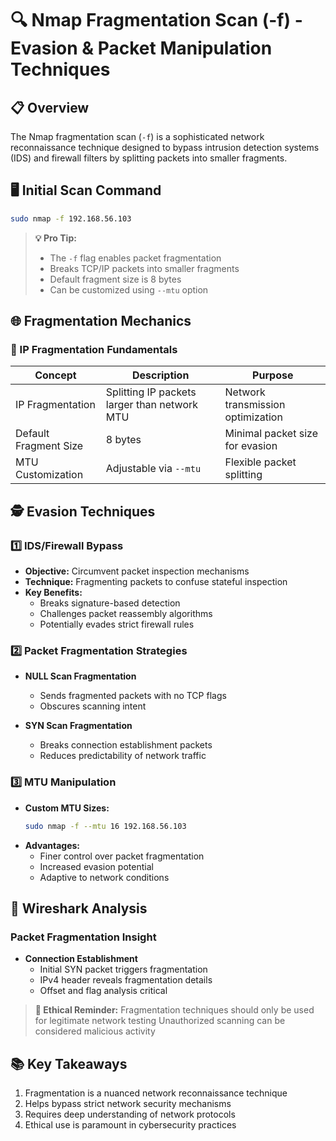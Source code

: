 # 🔍 Nmap Fragmentation Scan (-f) - Evasion & Packet Manipulation Techniques

## 📋 Overview

The Nmap fragmentation scan (`-f`) is a sophisticated network reconnaissance technique designed to bypass intrusion detection systems (IDS) and firewall filters by splitting packets into smaller fragments.

## 🖥️ Initial Scan Command

```bash
sudo nmap -f 192.168.56.103
```

> **💡 Pro Tip:**
> - The `-f` flag enables packet fragmentation
> - Breaks TCP/IP packets into smaller fragments
> - Default fragment size is 8 bytes
> - Can be customized using `--mtu` option

## 🌐 Fragmentation Mechanics

### 🔬 IP Fragmentation Fundamentals

| Concept | Description | Purpose |
|---------|-------------|---------|
| IP Fragmentation | Splitting IP packets larger than network MTU | Network transmission optimization |
| Default Fragment Size | 8 bytes | Minimal packet size for evasion |
| MTU Customization | Adjustable via `--mtu` | Flexible packet splitting |

## 🕵️ Evasion Techniques

### 1️⃣ IDS/Firewall Bypass

- **Objective:** Circumvent packet inspection mechanisms
- **Technique:** Fragmenting packets to confuse stateful inspection
- **Key Benefits:**
  - Breaks signature-based detection
  - Challenges packet reassembly algorithms
  - Potentially evades strict firewall rules

### 2️⃣ Packet Fragmentation Strategies

- **NULL Scan Fragmentation**
  - Sends fragmented packets with no TCP flags
  - Obscures scanning intent

- **SYN Scan Fragmentation**
  - Breaks connection establishment packets
  - Reduces predictability of network traffic

### 3️⃣ MTU Manipulation

- **Custom MTU Sizes:**
  ```bash
  sudo nmap -f --mtu 16 192.168.56.103
  ```
- **Advantages:**
  - Finer control over packet fragmentation
  - Increased evasion potential
  - Adaptive to network conditions

## 🔬 Wireshark Analysis

### Packet Fragmentation Insight

- **Connection Establishment**
  - Initial SYN packet triggers fragmentation
  - IPv4 header reveals fragmentation details
  - Offset and flag analysis critical

> **🚨 Ethical Reminder:**
> Fragmentation techniques should only be used for legitimate network testing
> Unauthorized scanning can be considered malicious activity

## 📚 Key Takeaways

1. Fragmentation is a nuanced network reconnaissance technique
2. Helps bypass strict network security mechanisms
3. Requires deep understanding of network protocols
4. Ethical use is paramount in cybersecurity practices
